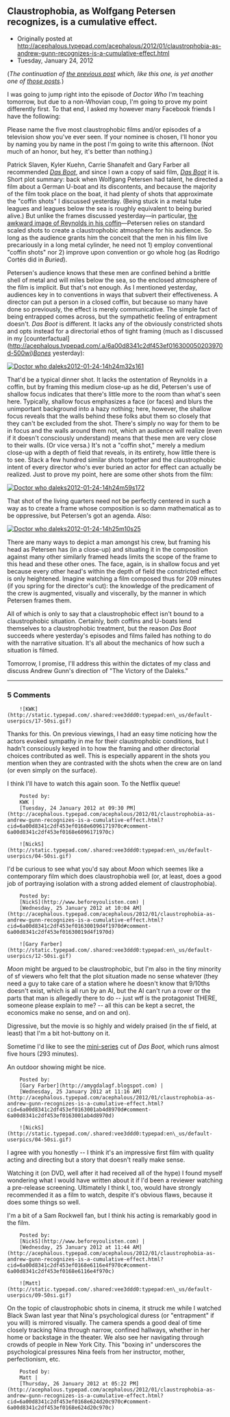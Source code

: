 ## Claustrophobia, as Wolfgang Petersen recognizes, is a cumulative effect.

 * Originally posted at http://acephalous.typepad.com/acephalous/2012/01/claustrophobia-as-andrew-gunn-recognizes-is-a-cumulative-effect.html
 * Tuesday, January 24, 2012



(_The continuation of [the previous post](http://acephalous.typepad.com/acephalous/2012/01/claustrophobia-is-a-cumulative-effect.html) which, like this one, is yet another one of [those posts](http://acephalous.typepad.com/acephalous/2011/02/a-visual-rhetoric-compendium.html)._)

I was going to jump right into the episode of _Doctor Who_ I'm teaching tomorrow, but due to a non-Whovian coup, I'm going to prove my point differently first. To that end, I asked my however many Facebook friends I have the following:

Please name the five most claustrophobic films and/or episodes of a television show you've ever seen. If your nominee is chosen, I'll honor you by naming you by name in the post I'm going to write this afternoon. (Not much of an honor, but hey, it's better than nothing.)

Patrick Slaven, Kyler Kuehn, Carrie Shanafelt and Gary Farber all recommended _[Das Boot](http://www.amazon.com/exec/obidos/ASIN/0767802470/diesekoschmar-20)_, and since I own a copy of said film, _[Das Boot](http://www.amazon.com/exec/obidos/ASIN/0767802470/diesekoschmar-20)_ it is. Short plot summary: back when Wolfgang Petersen had talent, he directed a film about a German U-boat and its discontents, and because the majority of the film took place on the boat, it had plenty of shots that approximate the "coffin shots" I discussed yesterday. (Being stuck in a metal tube leagues and leagues below the sea is roughly equivalent to being buried alive.) But unlike the frames discussed yesterday—in particular, [the awkward image of Reynolds in his coffin](http://acephalous.typepad.com/.a/6a00d8341c2df453ef01630004a3ed970d-500wi)—Petersen relies on standard scaled shots to create a claustrophobic atmosphere for his audience. So long as the audience grants him the conceit that the men in his film live precariously in a long metal cylinder, he need not 1) employ conventional "coffin shots" nor 2) improve upon convention or go whole hog (as Rodrigo Cortés did in _Buried_).

Petersen's audience knows that these men are confined behind a brittle shell of metal and will miles below the sea, so the enclosed atmosphere of the film is implicit. But that's not enough. As I mentioned yesterday, audiences key in to conventions in ways that subvert their effectiveness. A director can put a person in a closed coffin, but because so many have done so previously, the effect is merely communicative. The simple fact of being entrapped comes across, but the sympathetic feeling of entrapment doesn't. _Das Boot_ is different. It lacks any of the obviously constricted shots and opts instead for a directorial ethos of tight framing (much as I discussed in my [counterfactual] (http://acephalous.typepad.com/.a/6a00d8341c2df453ef016300050203970d-500wi)_[Bones](http://acephalous.typepad.com/.a/6a00d8341c2df453ef016300050203970d-500wi)_ yesterday): 

[![Doctor who daleks2012-01-24-14h24m32s161](http://acephalous.typepad.com/.a/6a00d8341c2df453ef016300109762970d-500wi "Doctor who daleks2012-01-24-14h24m32s161")](http://acephalous.typepad.com/.a/6a00d8341c2df453ef016300109762970d-popup)

That'd be a typical dinner shot. It lacks the ostentation of Reynolds in a coffin, but by framing this medium close-up as he did, Petersen's use of shallow focus indicates that there's little more to the room than what's seen here. Typically, shallow focus emphasizes a face (or faces) and blurs the unimportant background into a hazy nothing; here, however, the shallow focus reveals that the walls behind these folks abut them so closely that they can't be excluded from the shot. There's simply no way for them to be in focus and the walls around them not, which an audience will realize (even if it doesn't consciously understand) means that these men are very close to their walls. (Or vice versa.) It's not a "coffin shot," merely a medium close-up with a depth of field that reveals, in its entirety, how little there is to see. Stack a few hundred similar shots together and the claustrophobic intent of every director who's ever buried an actor for effect can actually be realized. Just to prove my point, here are some other shots from the film:

[![Doctor who daleks2012-01-24-14h24m59s172](http://acephalous.typepad.com/.a/6a00d8341c2df453ef016761059e90970b-500wi "Doctor who daleks2012-01-24-14h24m59s172")](http://acephalous.typepad.com/.a/6a00d8341c2df453ef016761059e90970b-popup)

That shot of the living quarters need not be perfectly centered in such a way as to create a frame whose composition is so damn mathematical as to be oppressive, but Petersen's got an agenda. Also: 

[![Doctor who daleks2012-01-24-14h25m10s25](http://acephalous.typepad.com/.a/6a00d8341c2df453ef01630010b84d970d-500wi "Doctor who daleks2012-01-24-14h25m10s25")](http://acephalous.typepad.com/.a/6a00d8341c2df453ef01630010b84d970d-popup)

There are many ways to depict a man amongst his crew, but framing his head as Petersen has (in a close-up) and situating it in the composition against many other similarly framed heads limits the scope of the frame to this head and these other ones. The face, again, is in shallow focus and yet because every other head's within the depth of field the constricted effect is only heightened. Imagine watching a film composed thus for 209 minutes (if you spring for the director's cut): the knowledge of the predicament of the crew is augmented, visually and viscerally, by the manner in which Petersen frames them.

All of which is only to say that a claustrophobic effect isn't bound to a claustrophobic situation. Certainly, both coffins and U-boats lend themselves to a claustrophobic treatment, but the reason _Das Boot_ succeeds where yesterday's episodes and films failed has nothing to do with the narrative situation. It's all about the mechanics of how such a situation is filmed.

Tomorrow, I promise, I'll address this within the dictates of my class and discuss Andrew Gunn's direction of "The Victory of the Daleks."

		

* * *

### 5 Comments 

		

                
[]()

	

		![KWK](http://static.typepad.com/.shared:vee3ddd0:typepad:en\_us/default-userpics/17-50si.gif)
	

	

		

Thanks for this.  On previous viewings, I had an easy time noticing how the actors evoked sympathy in me for their claustrophobic conditions, but I hadn't consciously keyed in to how the framing and other directorial choices contributed as well.  This is especially apparent in the shots you mention when they are contrasted with the shots when the crew are on land (or even simply on the surface).  

I think I'll have to watch this again soon.  To the Netflix queue!

	

		Posted by:
		KWK |
		[Tuesday, 24 January 2012 at 09:30 PM](http://acephalous.typepad.com/acephalous/2012/01/claustrophobia-as-andrew-gunn-recognizes-is-a-cumulative-effect.html?cid=6a00d8341c2df453ef0168e6096171970c#comment-6a00d8341c2df453ef0168e6096171970c)

[]()

	

		![NickS](http://static.typepad.com/.shared:vee3ddd0:typepad:en\_us/default-userpics/04-50si.gif)
	

	

		

I'd be curious to see what you'd say about _Moon_ which seemes like a contemporary film which does claustrophobia well (or, at least, does a good job of portraying isolation with a strong added element of claustrophobia). 

	

		Posted by:
		[NickS](http://www.beforeyoulisten.com) |
		[Wednesday, 25 January 2012 at 10:04 AM](http://acephalous.typepad.com/acephalous/2012/01/claustrophobia-as-andrew-gunn-recognizes-is-a-cumulative-effect.html?cid=6a00d8341c2df453ef01630019d4f1970d#comment-6a00d8341c2df453ef01630019d4f1970d)

[]()

	

		![Gary Farber](http://static.typepad.com/.shared:vee3ddd0:typepad:en\_us/default-userpics/12-50si.gif)
	

	

		

_Moon_ might be argued to be claustrophobic, but I'm also in the tiny minority of sf viewers who felt that the plot situation made no sense whatever (they need a guy to take care of a station where he doesn't know that 9/10ths doesn't exist, which is all run by an AI, but the AI can't run a rover or the parts that man is allegedly there to do -- just wtf is the protagonist THERE, someone please explain to me? -- all this can be kept a secret, the economics make no sense, and on and on).

Digressive, but the movie is so highly and widely praised (in the sf field, at least) that I'm a bit hot-buttony on it.

Sometime I'd like to see the [mini-series](http://en.wikipedia.org/wiki/Das\_Boot#Versions) cut of _Das Boot_, which runs almost five hours (293 minutes).

An outdoor showing might be nice.

	

		Posted by:
		[Gary Farber](http://amygdalagf.blogspot.com) |
		[Wednesday, 25 January 2012 at 11:16 AM](http://acephalous.typepad.com/acephalous/2012/01/claustrophobia-as-andrew-gunn-recognizes-is-a-cumulative-effect.html?cid=6a00d8341c2df453ef0163001ab4d8970d#comment-6a00d8341c2df453ef0163001ab4d8970d)

[]()

	

		![NickS](http://static.typepad.com/.shared:vee3ddd0:typepad:en\_us/default-userpics/04-50si.gif)
	

	

		

I agree with you honestly -- I think it's an impressive first film with quality acting and directing but a story that doesn't really make sense.

Watching it (on DVD, well after it had received all of the hype) I found myself wondering what I would have written about it if I'd been a reviewer watching a pre-release screening. Ultimately I think I, too, would have strongly recommended it as a film to watch, despite it's obvious flaws, because it does some things so well.

I'm a bit of a Sam Rockwell fan, but I think his acting is remarkably good in the film.

	

		Posted by:
		[NickS](http://www.beforeyoulisten.com) |
		[Wednesday, 25 January 2012 at 11:44 AM](http://acephalous.typepad.com/acephalous/2012/01/claustrophobia-as-andrew-gunn-recognizes-is-a-cumulative-effect.html?cid=6a00d8341c2df453ef0168e6116e4f970c#comment-6a00d8341c2df453ef0168e6116e4f970c)

[]()

	

		![Matt](http://static.typepad.com/.shared:vee3ddd0:typepad:en\_us/default-userpics/09-50si.gif)
	

	

		

On the topic of claustrophobic shots in cinema, it struck me while I watched Black Swan last year that Nina's psychological duress (or "entrapment" if you will) is mirrored visually.  The camera spends a good deal of time closely tracking Nina through narrow, confined hallways, whether in her home or backstage in the theater.  We also see her navigating through crowds of people in New York City.  This "boxing in" underscores the psychological pressures Nina feels from her instructor, mother, perfectionism, etc.

	

		Posted by:
		Matt |
		[Thursday, 26 January 2012 at 05:22 PM](http://acephalous.typepad.com/acephalous/2012/01/claustrophobia-as-andrew-gunn-recognizes-is-a-cumulative-effect.html?cid=6a00d8341c2df453ef0168e624d20c970c#comment-6a00d8341c2df453ef0168e624d20c970c)

		

        
